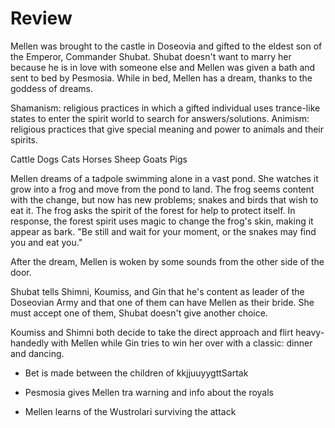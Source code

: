 # Review
Mellen was brought to the castle in Doseovia and gifted to the eldest son of the Emperor, Commander Shubat. Shubat doesn't want to marry her because he is in love with someone else and Mellen was given a bath and sent to bed by Pesmosia. While in bed, Mellen has a dream, thanks to the goddess of dreams.

Shamanism: religious practices in which a gifted individual uses trance-like states to enter the spirit world to search for answers/solutions.
Animism: religious practices that give special meaning and power to animals and their spirits.

Cattle
Dogs
Cats
Horses
Sheep
Goats
Pigs

Mellen dreams of a tadpole swimming alone in a vast pond. She watches it grow into a frog and move from the pond to land. The frog seems content with the change, but now has new problems; snakes and birds that wish to eat it. The frog asks the spirit of the forest for help to protect itself. In response, the forest spirit uses magic to change the frog's skin, making it appear as bark. "Be still and wait for your moment, or the snakes may find you and eat you."

After the dream, Mellen is woken by some sounds from the other side of the door.

Shubat tells Shimni, Koumiss, and Gin that he's content as leader of the Doseovian Army and that one of them can have Mellen as their bride. She must accept one of them, Shubat doesn't give another choice.

Koumiss and Shimni both decide to take the direct approach and flirt heavy-handedly with Mellen while Gin tries to win her over with a classic: dinner and dancing.

- Bet is made between the children of kkjjuuyygttSartak
- Pesmosia gives Mellen tra warning and info about the royals

- Mellen learns of the Wustrolari surviving the attack
 
 
 
